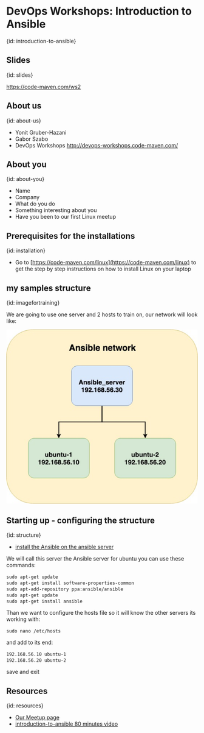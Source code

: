 # DevOps Workshops: Introduction to Ansible
{id: introduction-to-ansible}

## Slides
{id: slides}

https://code-maven.com/ws2

## About us
{id: about-us}

* Yonit Gruber-Hazani
* Gabor Szabo
* DevOps Workshops http://devops-workshops.code-maven.com/

## About you
{id: about-you}

* Name
* Company
* What do you do
* Something interesting about you
* Have you been to our first Linux meetup

## Prerequisites for the installations
{id: installation}

* Go to [https://code-maven.com/linux](https://code-maven.com/linux) to get the step by step instructions on how to install Linux on your laptop 

## my samples structure
{id: imagefortraining}

We are going to use one server and 2 hosts to train on, 
our network will look like: 

![ansible_structure](ansible_structure.jpg)


## Starting up - configuring the structure
{id: structure}

* [install the Ansible on the ansible server](http://docs.ansible.com/ansible/latest/intro_installation.html)

We will call this server the Ansible server
for ubuntu you can use these commands: 

```
sudo apt-get update
sudo apt-get install software-properties-common
sudo apt-add-repository ppa:ansible/ansible
sudo apt-get update
sudo apt-get install ansible
```

Than we want to configure the hosts file so it will know the other servers its working with:

```
sudo nano /etc/hosts
```

and add to its end:

```
192.168.56.10 ubuntu-1
192.168.56.20 ubuntu-2
```

save and exit

## Resources
{id: resources}

* [Our Meetup page](https://www.meetup.com/Code-Mavens/)
* [introduction-to-ansible 80 minutes video](https://www.ansible.com/resources/webinars-training/introduction-to-ansible)
